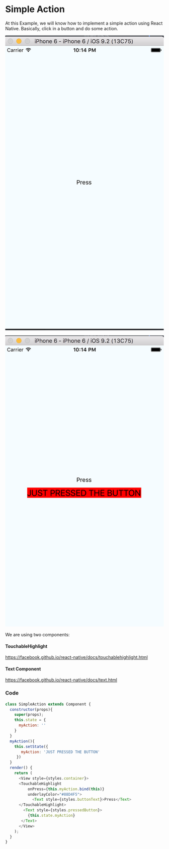 # Simple Action

At this Example, we will know how to implement a simple action using React Native.
Basically, click in a button and do some action.

![Before](Press.png)

![After](Pressed.png)

We are using two components:

#### TouchableHighlight

https://facebook.github.io/react-native/docs/touchablehighlight.html

#### Text Component

https://facebook.github.io/react-native/docs/text.html


### Code

```javascript
class SimpleAction extends Component {
  constructor(props){
    super(props);
    this.state = {
      myAction: ''
    }
  }
  myAction(){
    this.setState({
       myAction: 'JUST PRESSED THE BUTTON'
     })
  }
  render() {
    return (
      <View style={styles.container}>
      <TouchableHighlight
          onPress={this.myAction.bind(this)}
          underlayColor="#88D4F5">
            <Text style={styles.buttonText}>Press</Text>
      </TouchableHighlight>
        <Text style={styles.pressedButton}>
          {this.state.myAction}
       </Text>
      </View>
    );
  }
}
```
